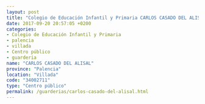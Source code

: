 ```yaml
---
layout: post
title: "Colegio de Educación Infantil y Primaria CARLOS CASADO DEL ALISAL"
date: 2017-09-20 20:57:05 +0200
categories:
- Colegio de Educación Infantil y Primaria
- palencia
- villada
- Centro público
- guarderia
name: "CARLOS CASADO DEL ALISAL"
province: "Palencia"
location: "Villada"
code: "34002711"
type: "Centro público"
permalink: /guarderias/carlos-casado-del-alisal.html
---
```

